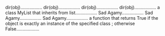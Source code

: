 dir(obj).................
dir(obj).................
dir(obj).................
dir(obj).................
a class MyList that inherits from list.................
Sad Agamy.................
Sad Agamy.................
Sad Agamy.................
a function that returns True if the object is exactly an instance of the specified class ; otherwise False..................
